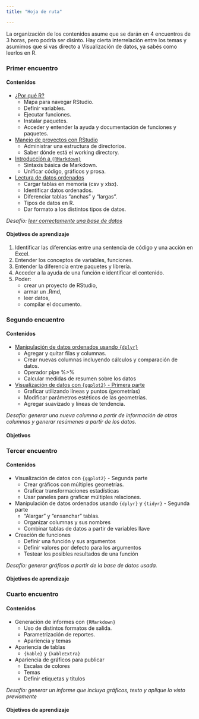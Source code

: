 ```yaml
---
title: "Hoja de ruta"

---
```


La organización de los contenidos asume que se darán en 4 encuentros de 3 horas, pero podría ser disinto. Hay cierta interrelación entre los temas y asumimos que si vas directo a Visualización de datos, ya sabés como leerlos en R.

### Primer encuentro

#### Contenidos

- [¿Por qué R?](01-introducion.html)
  - Mapa para navegar RStudio. 
  - Definir variables. 
  - Ejecutar funciones.
  - Instalar paquetes. 
  - Acceder y entender la ayuda y documentación de funciones y paquetes.
- [Manejo de proyectos con RStudio](02-proyectos.html)
  - Administrar una estructura de directorios.
  - Saber dónde está el working directory.
- [Introducción a `{RMarkdown}`](03-reportes-I.html)
  - Sintaxis básica de Markdown.
  - Unificar código, gráficos y prosa.
- [Lectura de datos ordenados](04-lectura-datos.html)
  - Cargar tablas en memoria (csv y xlsx).
  - Identificar datos ordenados.
  - Diferenciar tablas “anchas” y “largas”.
  - Tipos de datos en R.
  - Dar formato a los distintos tipos de datos.

*Desafío: [leer correctamente una base de datos](desafio-1.html)*


#### Objetivos de aprendizaje

1. Identificar las diferencias entre una sentencia de código y una acción en Excel.
1. Entender los conceptos de variables, funciones.
1. Entender la diferencia entre paquetes y librería.
1. Acceder a la ayuda de una función e identificar el contenido. 
1. Poder:
    - crear un proyecto de RStudio,
    - armar un .Rmd,
    - leer datos,
    - compilar el documento.


### Segundo encuentro

#### Contenidos

- [Manipulación de datos ordenados usando `{dplyr}`](05-dplyr-I.html)
  - Agregar y quitar filas y columnas.
  - Crear nuevas columnas incluyendo cálculos y comparación de datos.
  - Operador pipe %>%
  - Calcular medidas de resumen sobre los datos
- [Visualización de datos con `{ggplot2}` - Primera parte](06-graficos-I.html)
    - Graficar utilizando líneas y puntos (geometrías)
    - Modificar parámetros estéticos de las geometrías.
    - Agregar suavizado y líneas de tendencia.

*Desafío: generar una nueva columna a partir de información de otras columnas y generar resúmenes a partir de los datos.*

#### Objetivos

### Tercer encuentro 

#### Contenidos

- Visualización de datos con `{ggplot2}` - Segunda parte
    - Crear gráficos con múltiples geometrías.
    - Graficar transformaciones estadísticas
    - Usar paneles para graficar múltiples relaciones.
- Manipulación de datos ordenados usando `{dplyr}` y `{tidyr}` - Segunda parte
    - “Alargar” y “ensanchar” tablas.	
    - Organizar columnas y sus nombres
    - Combinar tablas de datos a partir de variables llave
- Creación de funciones
    - Definir una función y sus argumentos
    - Definir valores por defecto para los argumentos
    - Testear los posibles resultados de una función

*Desafío: generar gráficos a partir de la base de datos usada.*

#### Objetivos de aprendizaje

### Cuarto encuentro

#### Contenidos

- Generación de informes con `{RMarkdown}`
    - Uso de distintos formatos de salida.
    - Parametrización de reportes.
    - Apariencia y temas
- Apariencia de tablas
    - `{kable}` y `{kableExtra}`
- Apariencia de gráficos para publicar
    - Escalas de colores
    - Temas
    - Definir etiquetas y títulos

*Desafío: generar un informe que incluya gráficos, texto y aplique lo visto previamente*

#### Objetivos de aprendizaje